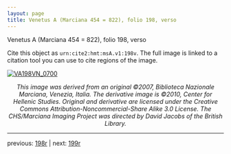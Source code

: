 ```yaml
---
layout: page
title: Venetus A (Marciana 454 = 822), folio 198, verso
---
```


Venetus A (Marciana 454 = 822), folio 198, verso

Cite this object as `urn:cite2:hmt:msA.v1:198v`.  The full image is linked to a citation tool you can use to cite regions of the image.

[![VA198VN_0700](http://www.homermultitext.org/iipsrv?IIIF=/project/homer/pyramidal/deepzoom/hmt/vaimg/2017a/VA198VN_0700.tif/full/800,/0/default.jpg)](http://www.homermultitext.org/ict2/?urn=urn:cite2:hmt:vaimg.2017a:VA198VN_0700) 

<p style="text-align: center; font-style: italic;">This image was derived from an original ©2007, Biblioteca Nazionale Marciana, Venezia, Italia. The derivative image is ©2010, Center for Hellenic Studies. Original and derivative are licensed under the Creative Commons Attribution-Noncommercial-Share Alike 3.0 License. The CHS/Marciana Imaging Project was directed by David Jacobs of the British Library.</p>

---

previous: [198r](../198r/) | next: [199r](../199r/)